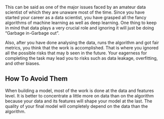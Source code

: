 This can be said as one of the major issues faced by an amateur data scientist of which they are unaware most of the time. Since you have started your career as a data scientist, you have grasped all the fancy algorithms of machine learning as well as deep learning. One thing to keep in mind that data plays a very crucial role and ignoring it will just be doing “Garbage in-Garbage out”.

Also, after you have done analysing the data, runs the algorithm and got fair metrics, you think that the work is accomplished. That is where you ignored all the possible risks that may b seen in the future. Your eagerness for completing the task may lead you to risks such as data leakage, overfitting, and other biases.

## **How To Avoid Them**

When building a model, most of the work is done at the data and features level. It is better to concentrate a little more on data than on the algorithm because your data and its features will shape your model at the last. The quality of your final model will completely depend on the data than the algorithm.